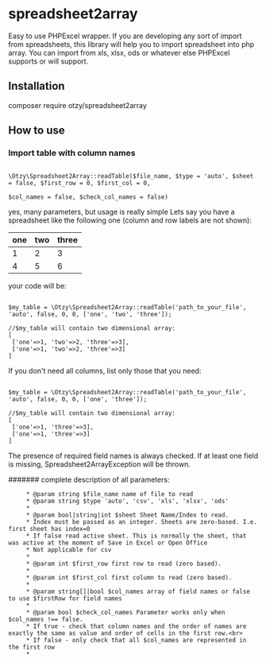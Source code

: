 # spreadsheet2array

Easy to use PHPExcel wrapper. If you are developing any sort of import from spreadsheets, this library will help you to import spreadsheet into php array.
You can import from xls, xlsx, ods or whatever else PHPExcel supports or will support.

## Installation

composer require otzy/spreadsheet2array

## How to use

### Import table with column names

```

\Otzy\Spreadsheet2Array::readTable($file_name, $type = 'auto', $sheet = false, $first_row = 0, $first_col = 0,
                                                                         $col_names = false, $check_col_names = false)
```
                                                                        
yes, many parameters, but usage is really simple
Lets say you have a spreadsheet like the following one (column and row labels are not shown):

| one | two | three  |
|---|---|---|
| 1 | 2 | 3  |
| 4 | 5 | 6  |

your code will be:

```

$my_table = \Otzy\Spreadsheet2Array::readTable('path_to_your_file', 'auto', false, 0, 0, ['one', 'two', 'three']);

//$my_table will contain two dimensional array:
[
 ['one'=>1, 'two'=>2, 'three'=>3],
 ['one'=>1, 'two'=>2, 'three'=>3]
]

```


If you don't need all columns, list only those that you need:

```

$my_table = \Otzy\Spreadsheet2Array::readTable('path_to_your_file', 'auto', false, 0, 0, ['one', 'three']);

//$my_table will contain two dimensional array:
[
 ['one'=>1, 'three'=>3],
 ['one'=>1, 'three'=>3]
]

```

The presence of required field names is always checked. If at least one field is missing, Spreadsheet2ArrayException will be thrown.
 
####### complete description of all parameters: 

```
     * @param string $file_name name of file to read
     * @param string $type 'auto', 'csv', 'xls', 'xlsx', 'ods'
     *
     * @param bool|string|int $sheet Sheet Name/Index to read.
     * Index must be passed as an integer. Sheets are zero-based. I.e. first sheet has index=0
     * If false read active sheet. This is normally the sheet, that was active at the moment of Save in Excel or Open Office
     * Not applicable for csv
     *
     * @param int $first_row first row to read (zero based).
     *
     * @param int $first_col first column to read (zero based).
     *
     * @param string[]|bool $col_names array of field names or false to use $firstRow for field names
     *
     * @param bool $check_col_names Parameter works only when $col_names !== false.
     * If true - check that column names and the order of names are exactly the same as value and order of cells in the first row.<br>
     * If false - only check that all $col_names are represented in the first row
     *
```